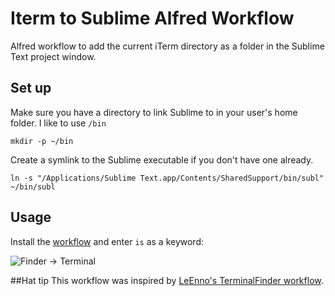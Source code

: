 # Iterm to Sublime Alfred Workflow

Alfred workflow to add the current iTerm directory as a folder in the Sublime Text project window.


## Set up
Make sure you have a directory to link Sublime to in your user's home folder. I like to use `/bin`  

```
mkdir -p ~/bin
```
Create a symlink to the Sublime executable if you don't have one already.  

```
ln -s "/Applications/Sublime Text.app/Contents/SharedSupport/bin/subl" ~/bin/subl 
```

## Usage
Install the [workflow](https://raw.github.com/kevinSuttle/alfred-iterm-sublime/master/iTermSublimeText.alfredworkflow) and enter `is` as a keyword:

![Finder → Terminal](https://raw.github.com/kevinSuttle/alfred-iterm-sublime/master/screenshot.png)


##Hat tip
This workflow was inspired by [LeEnno's TerminalFinder workflow](https://github.com/LeEnno/alfred-terminalfinder "LeEnno/AlfredWorkflows · GitHub").
